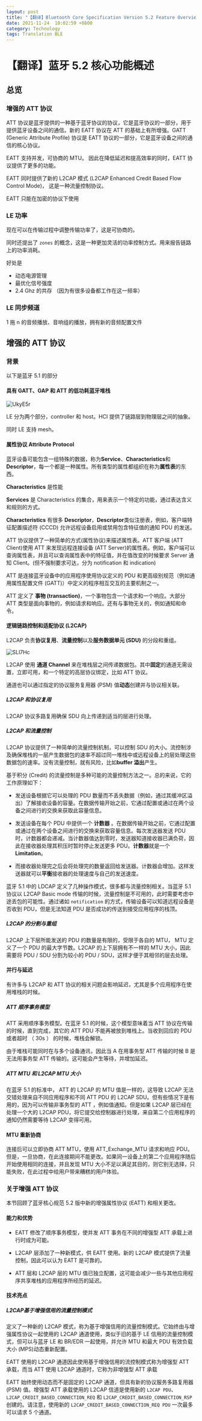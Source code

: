 ```yaml
---
layout: post
title: "【翻译】Bluetooth Core Specification Version 5.2 Feature Overview"
date: 2021-11-24  10:02:59 +0800
category: Technology
tags: Translation BLE
---
```

# 【翻译】蓝牙 5.2 核心功能概述
## 总览
### 增强的 ATT 协议
ATT 协议是蓝牙提供的一种基于蓝牙协议的协议，它是蓝牙协议的一部分，用于提供蓝牙设备之间的通信。新的 EATT 协议在 ATT 的基础上有所增强。GATT (Generic Attribute Profile) 协议是 EATT 协议的一部分，它是蓝牙设备之间的通信的核心协议。

EATT 支持并发，可协商的 MTU。 因此在降低延迟和提高效率的同时，EATT 协议提供了更多的功能。

EATT 同时提供了新的 L2CAP 模式 (L2CAP Enhanced Credit Based Flow Control Mode)， 这是一种流量控制协议。

EATT 只能在加密的协议下使用

### LE 功率
现在可以在传输过程中调整传输功率了，这是可协商的。

同时还提出了 `zones` 的概念，这是一种更加灵活的功率控制方式。用来报告链路上的功率消耗。

好处是 
- 动态电源管理
- 最优化信号强度
- 2.4 Ghz 的共存 （因为有很多设备都工作在这一频率）

### LE 同步频道
1 拖 n 的音频播放、音响组的播放，拥有新的音频配置文件



## 增强的 ATT 协议
### 背景
以下是蓝牙 5.1 的部分
#### 具有 GATT、GAP 和 ATT 的低功耗蓝牙堆栈

![UkyE5r](https://oss.aaaab3n.moe/uPic/UkyE5r.png)

LE 分为两个部分，controller 和 host。HCI 提供了链路层到物理层之间的抽象。

同时 LE 支持 mesh。

#### 属性协议 Attribute Protocol
蓝牙设备可能包含一组特殊的数据，称为**Service**、**Characteristics**和**Descriptor**，每一个都是一种属性。所有类型的属性都组织在称为**属性表**的东西。

**Characteristics** 是性能

**Services** 是 Characteristics 的集合，用来表示一个特定的功能，通过表达含义和规则的方式。

**Characteristics** 有很多 **Descriptor**，**Descriptor**类似注册表，例如，客户端特征配置描述符 (CCCD) 允许远程设备启用或禁用包含特征值的通知 PDU 的发送。

ATT 协议提供了一种简单的方式(属性协议)来描述属性表。ATT 客户端 (ATT Client)使用 ATT 来发现远程连接设备 (ATT Server)的属性表。例如，客户端可以查询属性表，并且可以查询属性表中的特征值，并在值改变的时候要求 Server 通知 Client。(但不强制要求可达，分为 notification 和 indication)

ATT 是连接蓝牙设备中的应用程序使用协议定义的 PDU 和更高级别规范（例如通用属性配置文件 (GATT)）中定义的程序相互交互的主要机制之一。

ATT 定义了 **事物 (transaction)**，一个事物包含一个请求和一个响应。大部分 ATT 类型是面向事物的，例如请求和响应。还有与事物无关的，例如通知和命令。

#### 逻辑链路控制和适配协议 (L2CAP)
L2CAP 负责**协议复用**、**流量控制**以及**服务数据单元 (SDU)** 的分段和重组。

![SLl7Hc](https://oss.aaaab3n.moe/uPic/SLl7Hc.png)

L2CAP 使用 **通道 Channel** 来在堆栈层之间传递数据包。其中**固定**的通道无需设置，立即可用，和一个特定的高层协议绑定，比如 ATT 协议。

通道也可以通过指定的协议服务复用器 (PSM) 值**动态**创建并与协议相关联。

##### L2CAP 和协议复用
L2CAP 协议多路复用确保 SDU 向上传递到适当的层进行处理。

##### L2CAP 和流量控制
L2CAP 协议提供了一种简单的流量控制机制，可以控制 SDU 的大小。流控制涉及确保堆栈的一层产生数据包的速率不超过同一堆栈中或远程设备上的层处理这些数据包的速率。没有流量控制，就有风险，比如**buffer 溢出**产生。

基于积分 (Credit)  的流量控制是多种可能的流量控制方法之一。总的来说，它的工作原理如下：

- 发送设备根据它可以处理的 PDU 数量而不丢失数据（例如，通过其缓冲区溢出）了解接收设备的容量。在数据传输开始之前，它通过配置或通过在两个设备之间进行的交换来获取此容量信息。

- 发送设备在每个 PDU 中提供一个 **计数器** 。在数据传输开始之前，它通过配置或通过在两个设备之间进行的交换来获取容量信息。每次发送器发送 PDU 时，计数器都会递减。当计数器值达到零时，发送器知道接收器已满负荷，因此在接收器处理其积压时暂时停止发送更多 PDU。**计数器**就是一个 **Limitation**。

- 而接收器处理完之后会将处理完的数量返回给发送器。计数器会增加。这样发送器就可以**平衡**接收器的处理速度与自己的发送速度。

蓝牙 5.1 中的 LDCAP 定义了几种操作模式，很多都与流量控制相关。当蓝牙 5.1 协议以 L2CAP Basic mode 传输的时候，流量控制是不可用的，此时需要考虑中途丢包的可能性。通过诸如 `notification` 的方式，传输设备可以知道远程设备是否收到 PDU，但是无法知道 PDU 是否成功的传送到接受应用程序的栈顶。

##### L2CAP 的分割与重组
L2CAP 上下层所能发送的 PDU 的数量是有限的，受限于各自的 MTU， MTU 定义了一个 PDU 的最大字节数。L2CAP 的上下层拥有不一样的 MTU 大小，因此需要将 PDU / SDU 分割为较小的 PDU / SDU，这样才便于其相邻的层去处理。

#### 并行与延迟
有许多与 L2CAP 和 ATT 协议的相关问题会影响延迟，尤其是多个应用程序在使用堆栈的时候。

##### ATT 顺序事务模型
ATT 采用顺序事务模型。在蓝牙 5.1 的时候，这个模型意味着当 ATT 协议在传输的时候，直到完成，其它的 ATT PDU 不能再被放到堆栈上。当收到回应的 PDU 或者超时 （ 30s ） 的时候，堆栈会解锁。

由于堆栈可能同时在与多个设备通讯，因此当 A 在用事务型 ATT 传输的时候 B 是无法用事务型 ATT 传输的。这可能会产生等待，并增加延迟。

##### ATT MTU 和 L2CAP MTU 大小
在蓝牙 5.1 的标准中， ATT 的 L2CAP 的 MTU 值是一样的，这导致 L2CAP 无法交错处理来自不同应用程序和不同 ATT PDU 的 L2CAP SDU。但有些情况下是有用的，因为可以传输非事务型的 ATT ，例如值通知。但是如果 L2CAP 层已经在处理一个大的 L2CAP PDU，将它提交给控制器进行处理，来自第二个应用程序的通知仍然需要等待 L2CAP 变得可用。

#### MTU 重新协商
连接后可以立即协商 ATT MTU，使用 ATT_Exchange_MTU 请求和响应 PDU。但是，一旦协商，在此连接期间不能更改。如果同一设备上的第二个应用程序随后开始使用相同的连接，并且发现 MTU 大小不足以满足其目的，则它别无选择，只能失败，在此过程中给用户带来糟糕的用户体验。

### 关于增强 ATT 协议
本节回顾了蓝牙核心规范 5.2 版中新的增强属性协议 (EATT) 和相关更改。

#### 能力和优势
- EATT 修改了顺序事务模型，使并发 ATT 事务在不同的增强型 ATT 承载上进行时成为可能。 

- L2CAP 层添加了一种新模式，供 EATT 使用。新的 L2CAP 模式提供了流量控制，因此可以认为 EATT 是可靠的。 

- ATT 层和 L2CAP 层的 MTU 值已独立配置，这可能会减少一些与其他应用程序共享堆栈的应用程序所经历的延迟。

#### 技术亮点
##### L2CAP基于增强信用的流量控制模式
定义了一种新的 L2CAP 模式，称为基于增强信用的流量控制模式。它始终由与增强属性协议一起使用的 L2CAP 通道使用，类似于旧的基于 LE 信用的流量控制模式，但可以与蓝牙 LE 和 BR/EDR 一起使用，并允许 MTU 和最大 PDU 有效负载大小 (MPS)动态重新配置。

EATT 使用的 L2CAP 通道因此使用基于增强信用的流控制模式称为增强型 ATT 承载，而当 ATT 使用 L2CAP 通道时，它称为非增强型 ATT 承载

EATT 始终使用动态而不是固定的 L2CAP 通道，但具有新的协议服务多路复用器 (PSM) 值。增强型 ATT 承载使用的 L2CAP 信道是使用新的 `L2CAP PDU`、`L2CAP_CREDIT_BASED_CONNECTION_REQ` 和 `L2CAP_CREDIT_BASED_CONNECTION_RSP` 创建的。请注意，使用新的 `L2CAP_CREDIT_BASED_CONNECTION_REQ PDU` 一次最多可以请求 5 个通道。



